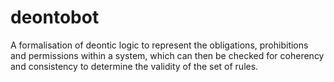 # deontobot
A formalisation of deontic logic to represent the obligations, prohibitions and permissions within a system, which can then be checked for coherency and consistency to determine the validity of the set of rules.
